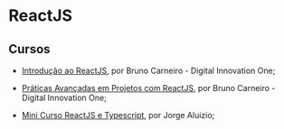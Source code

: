 # ReactJS

## Cursos

  - [Introdução ao ReactJS](https://digitalinnovation.one/cursos/introducao-ao-reactjs), por Bruno Carneiro - Digital Innovation One;

  - [Práticas Avançadas em Projetos com ReactJS](https://digitalinnovation.one/cursos/praticas-avancadas-em-projetos-com-reactjs), por Bruno Carneiro - Digital Innovation One;
  
  - [Mini Curso ReactJS e Typescript](https://www.youtube.com/playlist?list=PLE0DHiXlN_qpm0nMlvcVxG_O580IXmeRU), por Jorge Aluizio;

